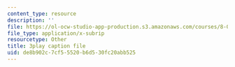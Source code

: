 ```yaml
---
content_type: resource
description: ''
file: https://ol-ocw-studio-app-production.s3.amazonaws.com/courses/8-04-quantum-physics-i-spring-2016/de8b902c7cf55520b6d530fc20abb525_rCRH9CTThlo.vtt
file_type: application/x-subrip
resourcetype: Other
title: 3play caption file
uid: de8b902c-7cf5-5520-b6d5-30fc20abb525
---
```

